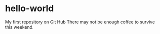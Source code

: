 # hello-world
My first repository on Git Hub
There may not be enough coffee to survive this weekend.
